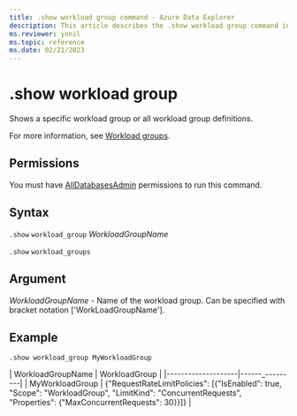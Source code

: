 ```yaml
---
title: .show workload group command - Azure Data Explorer
description: This article describes the .show workload group command in Azure Data Explorer.
ms.reviewer: yonil
ms.topic: reference
ms.date: 02/21/2023
---
```

# .show workload group

Shows a specific workload group or all workload group definitions.

For more information, see [Workload groups](workload-groups.md).

## Permissions

You must have [AllDatabasesAdmin](../management/access-control/role-based-access-control.md) permissions to run this command.

## Syntax

`.show` `workload_group` *WorkloadGroupName*

`.show` `workload_groups`

## Argument

*WorkloadGroupName* - Name of the workload group. Can be specified with bracket notation ['WorkLoadGroupName'].

## Example

```kusto
.show workload_group MyWorkloadGroup
```

| WorkloadGroupName  | WorkloadGroup  |
|--------------------|------_---------|
| MyWorkloadGroup    | {"RequestRateLimitPolicies": [{"IsEnabled": true, "Scope": "WorkloadGroup", "LimitKind": "ConcurrentRequests", "Properties": {"MaxConcurrentRequests": 30}}]} |
